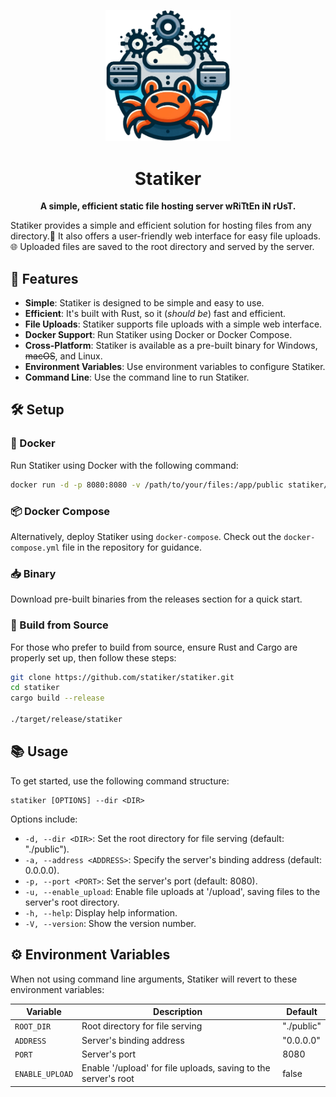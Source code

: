 <p align="center">
  <img src="./docs/statiker_logo.png" alt="Surfer Logo" width="200">
</p>

<h1 align="center">Statiker</h1>

<p align="center">
  <strong>A simple, efficient static file hosting server wRiTtEn iN rUsT.</strong>
</p>

Statiker provides a simple and efficient solution for hosting files from any directory.📁️ It also offers a user-friendly web interface for easy file uploads.🌐 Uploaded files are saved to the root directory and served by the server.

## 🚀 Features
- **Simple**: Statiker is designed to be simple and easy to use.
- **Efficient**: It's built with Rust, so it (_should be_) fast and efficient.
- **File Uploads**: Statiker supports file uploads with a simple web interface.
- **Docker Support**: Run Statiker using Docker or Docker Compose.
- **Cross-Platform**: Statiker is available as a pre-built binary for Windows, ~~macOS~~, and Linux.
- **Environment Variables**: Use environment variables to configure Statiker.
- **Command Line**: Use the command line to run Statiker.
 

## 🛠️ Setup

### 🐳 Docker
Run Statiker using Docker with the following command:

```sh
docker run -d -p 8080:8080 -v /path/to/your/files:/app/public statiker/statiker
```

### 📦 Docker Compose
Alternatively, deploy Statiker using `docker-compose`. Check out the `docker-compose.yml` file in the repository for guidance.

### 📥 Binary
Download pre-built binaries from the releases section for a quick start.

### 🔨 Build from Source
For those who prefer to build from source, ensure Rust and Cargo are properly set up, then follow these steps:

```sh
git clone https://github.com/statiker/statiker.git
cd statiker
cargo build --release

./target/release/statiker
```

## 📚 Usage

To get started, use the following command structure:

```
statiker [OPTIONS] --dir <DIR>
```

Options include:
- `-d, --dir <DIR>`: Set the root directory for file serving (default: "./public").
- `-a, --address <ADDRESS>`: Specify the server's binding address (default: 0.0.0.0).
- `-p, --port <PORT>`: Set the server's port (default: 8080).
- `-u, --enable_upload`: Enable file uploads at '/upload', saving files to the server's root directory.
- `-h, --help`: Display help information.
- `-V, --version`: Show the version number.


## ⚙️ Environment Variables

When not using command line arguments, Statiker will revert to these environment variables:

| Variable        | Description                                                    | Default    |
| --------------- | -------------------------------------------------------------- | ---------- |
| `ROOT_DIR`      | Root directory for file serving                                | "./public" |
| `ADDRESS`       | Server's binding address                                       | "0.0.0.0"  |
| `PORT`          | Server's port                                                  | 8080       |
| `ENABLE_UPLOAD` | Enable '/upload' for file uploads, saving to the server's root | false      |